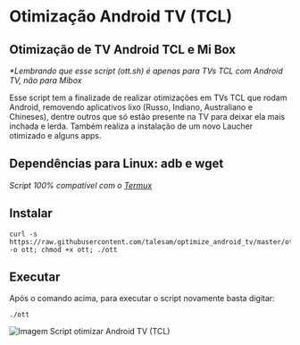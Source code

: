 # Otimização Android TV (TCL)
## Otimização de TV Android TCL e Mi Box

_*Lembrando que esse script (ott.sh) é apenas para TVs TCL com Android TV, não para Mibox_

Esse script tem a finalizade de realizar otimizações em TVs TCL que rodam Android, removendo aplicativos lixo (Russo, Indiano, Australiano e Chineses), dentre outros que só estão presente na TV para deixar ela mais inchada e lerda. Também realiza a instalação de um novo Laucher otimizado e alguns apps.

## Dependências para Linux: adb e wget

_Script 100% compatível com o [Termux](https://f-droid.org/en/packages/com.termux)_


## Instalar

```
curl -s https://raw.githubusercontent.com/talesam/optimize_android_tv/master/ott -o ott; chmod +x ott; ./ott
```

## Executar

Após o comando acima, para executar o script novamente basta digitar:

```
./ott
```

![Imagem Script otimizar Android TV (TCL)](https://user-images.githubusercontent.com/981368/164873999-f7318e15-7b8e-42fa-b1fd-71ee4505753d.png)
